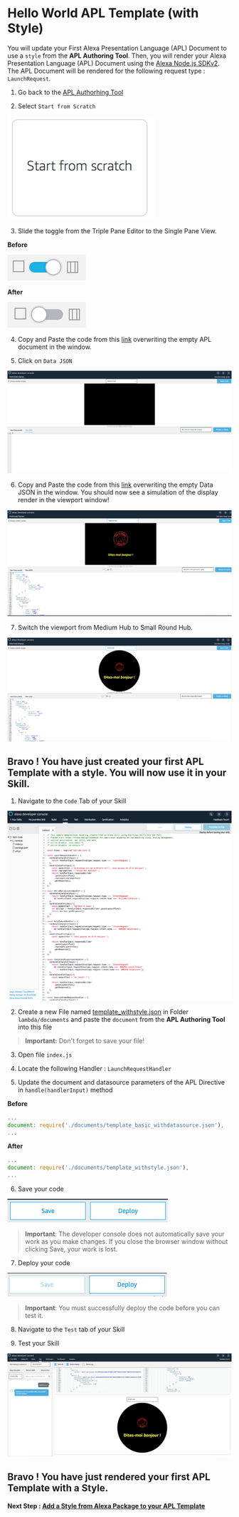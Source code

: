 # Hello World APL Template (with Style)

You will update your First Alexa Presentation Language (APL) Document to use a ```style``` from the **APL Authoring Tool**.
Then, you will render your Alexa Presentation Language (APL) Document using the [Alexa Node.js SDKv2](https://github.com/alexa/alexa-skills-kit-sdk-for-nodejs). The APL Document will be rendered for the following request type : ```LaunchRequest```.

1. Go back to the [APL Authorhing Tool](https://developer.amazon.com/alexa/console/ask/displays)

2. Select `Start from Scratch`

![start-from-scratch](./images/button-start-from-scratch.png)

3. Slide the toggle from the Triple Pane Editor to the Single Pane View.

**Before**

![toggle-layout](./images/toggle-layout-view.png)

**After**

![toggle-code](./images/toggle-code-view.png)

4. Copy and Paste the code from this [link](../lambda/custom/documents/template_withstyle.json) overwriting the empty APL document in the window.

5. Click on `Data JSON`

![data-json](./images/data-json.png)

6. Copy and Paste the code from this [link](../lambda/custom/datasources/datasource_basic.json) overwriting the empty Data JSON in the window. You should now see a simulation of the display render in the viewport window!

![medium-hub](./images/style-medium-hub.png)


7. Switch the viewport from Medium Hub to Small Round Hub.

![small-hub](./images/style-small-hub.png)

## Bravo ! You have just created your first APL Template with a style. You will now use it in your Skill.


1. Navigate to the `Code` Tab of your Skill

![backend_hosted_skill](./images/backend_hosted_skill.png)

2. Create a new File named [template_withstyle.json](../lambda/custom/documents/template_withstyle.json) in Folder ```lambda/documents``` and paste the `document` from the **APL Authoring Tool** into this file

> **Important:** Don't forget to save your file!

3. Open file ```index.js```

4. Locate the following Handler : `LaunchRequestHandler`

5. Update the document and datasource parameters of the APL Directive in ```handle(handlerInput)```  method

**Before**

```javascript
...
document: require('./documents/template_basic_withdatasource.json'),
...
```

**After**
```javascript
...
document: require('./documents/template_withstyle.json'),
...
```

6. Save your code

![save_backend](./images/save_backend.png)

>  **Important**: The developer console does not automatically save your work as you make changes. If you close the browser window without clicking Save, your work is lost.

7. Deploy your code

![deploy_backend](./images/deploy_backend.png)

> **Important**: You must successfully deploy the code before you can test it.

8. Navigate to the `Test` tab of your Skill

9. Test your Skill

![simulator](./images/simulator-style.png)

## Bravo ! You have just rendered your first APL Template with a Style.

#### Next Step : [Add a Style from Alexa Package to your APL Template](./04-style-package.md)